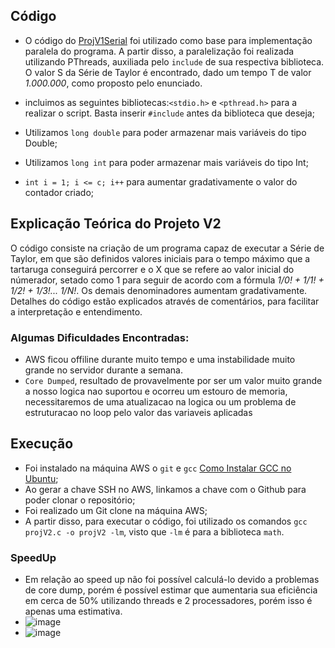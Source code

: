 ## Código
- O código do [ProjV1Serial](https://github.com/claudia1402/LabComputacaoParalela-GrupoJujutsuCodigo/tree/main/ProjV1Serial) foi utilizado como base para implementação paralela do programa. A partir disso, a paralelização foi realizada utilizando PThreads, auxiliada pelo `include` de sua respectiva biblioteca. O valor S da Série de Taylor é encontrado, dado um tempo T de valor _1.000.000_, como proposto pelo enunciado. 

- incluimos as seguintes bibliotecas:`<stdio.h>` e `<pthread.h>` para a realizar o script. Basta inserir `#include` antes da biblioteca que deseja;
- Utilizamos `long double` para poder armazenar mais variáveis do tipo Double; 
- Utilizamos `long int` para poder armazenar mais variáveis do tipo Int;
- `int i = 1; i <= c; i++` para aumentar gradativamente o valor do contador criado;

## Explicação Teórica do Projeto V2
O código consiste na criação de um programa capaz de executar a Série de Taylor, em que são definidos valores iniciais para o tempo máximo que a tartaruga conseguirá percorrer e o X que se refere ao valor inicial do númerador, setado como 1 para seguir de acordo com a fórmula _1/0! + 1/1! + 1/2! + 1/3!... 1/N!_. Os demais denominadores aumentam gradativamente. Detalhes do código estão explicados através de comentários, para facilitar a interpretação e entendimento.
### Algumas Dificuldades Encontradas:

- AWS ficou offiline durante muito tempo e uma instabilidade muito grande no servidor durante a semana.
- `Core Dumped`, resultado de provavelmente por ser um valor muito grande a nosso logica nao suportou e ocorreu um estouro de memoria, necessitaremos de uma atualizacao na logica 
ou um problema de estruturacao no loop pelo valor das variaveis aplicadas 
## Execução
- Foi instalado na máquina AWS o `git` e `gcc` [Como Instalar GCC no Ubuntu](https://linuxize.com/post/how-to-install-gcc-compiler-on-ubuntu-18-04/);
- Ao gerar a chave SSH no AWS, linkamos a chave com o Github para poder clonar o repositório;
- Foi realizado um Git clone na máquina AWS;
- A partir disso, para executar o código, foi utilizado os comandos `gcc projV2.c -o projV2 -lm`, visto que `-lm` é para a biblioteca `math`.
### SpeedUp
- Em relação ao speed up não foi possível calculá-lo devido a problemas de core dump, porém é possível estimar que aumentaria sua eficiência em cerca de 50% utilizando threads e 2 processadores, porém isso é apenas uma estimativa.
- ![image](https://user-images.githubusercontent.com/80297158/196845239-f89f9cae-dcdd-4703-a270-6c1839d908aa.png)
- ![image](https://user-images.githubusercontent.com/80297158/196845408-a5b04a10-81c8-404f-9dcf-907fae6a02cd.png)

